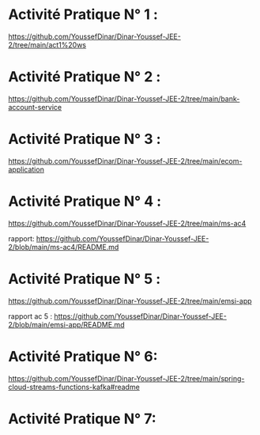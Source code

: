 # Activité Pratique N° 1 : 
https://github.com/YoussefDinar/Dinar-Youssef-JEE-2/tree/main/act1%20ws

# Activité Pratique N° 2 :
https://github.com/YoussefDinar/Dinar-Youssef-JEE-2/tree/main/bank-account-service

# Activité Pratique N° 3 :
https://github.com/YoussefDinar/Dinar-Youssef-JEE-2/tree/main/ecom-application

# Activité Pratique N° 4   :
https://github.com/YoussefDinar/Dinar-Youssef-JEE-2/tree/main/ms-ac4

rapport: https://github.com/YoussefDinar/Dinar-Youssef-JEE-2/blob/main/ms-ac4/README.md

# Activité Pratique N° 5 :
https://github.com/YoussefDinar/Dinar-Youssef-JEE-2/tree/main/emsi-app

rapport ac 5 : https://github.com/YoussefDinar/Dinar-Youssef-JEE-2/blob/main/emsi-app/README.md

# Activité Pratique N° 6:

https://github.com/YoussefDinar/Dinar-Youssef-JEE-2/tree/main/spring-cloud-streams-functions-kafka#readme


# Activité Pratique N° 7:
